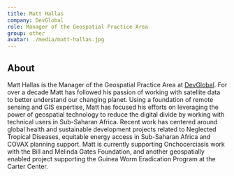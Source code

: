 ```yaml
---
title: Matt Hallas
company: DevGlobal
role: Manager of the Geospatial Practice Area
group: other
avatar: ./media/matt-hallas.jpg
---
```

## About

Matt Hallas is the Manager of the Geospatial Practice Area at [DevGlobal](https://dev.global/). For over a decade Matt has followed his passion of working with satellite data to better understand our changing planet. Using a foundation of remote sensing and GIS expertise, Matt has focused his efforts on leveraging the power of geospatial technology to reduce the digital divide by working with technical users in Sub-Saharan Africa. Recent work has centered around global health and sustainable development projects related to Neglected Tropical Diseases, equitable energy access in Sub-Saharan Africa and COVAX planning support. Matt is currently supporting Onchocerciasis work with the Bill and Melinda Gates Foundation, and another geospatially enabled project supporting the Guinea Worm Eradication Program at the Carter Center.